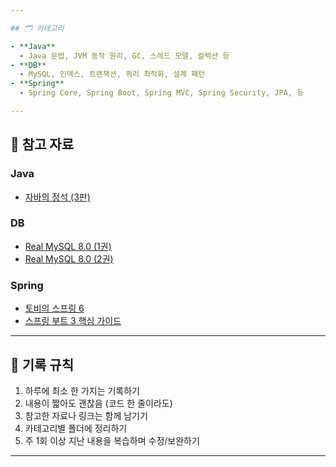 ```yaml
---

## 🗂 카테고리

- **Java**
  - Java 문법, JVM 동작 원리, GC, 스레드 모델, 컬렉션 등
- **DB**
  - MySQL, 인덱스, 트랜잭션, 쿼리 최적화, 설계 패턴
- **Spring**
  - Spring Core, Spring Boot, Spring MVC, Spring Security, JPA, 등

---
```


## 📖 참고 자료

### Java
- [자바의 정석 (3판)](https://product.kyobobook.co.kr/detail/S000216877323)

### DB
- [Real MySQL 8.0 (1권)](https://product.kyobobook.co.kr/detail/S000001810284)
- [Real MySQL 8.0 (2권)](https://product.kyobobook.co.kr/detail/S000001810285)

### Spring
- [토비의 스프링 6](https://www.inflearn.com/course/%ED%86%A0%EB%B9%84%EC%9D%98-%EC%8A%A4%ED%94%84%EB%A7%816-%EC%9D%B4%ED%95%B4%EC%99%80-%EC%9B%90%EB%A6%AC)
- [스프링 부트 3 핵심 가이드](https://product.kyobobook.co.kr/detail/S000210144588)

---

## 📝 기록 규칙

1. 하루에 최소 한 가지는 기록하기
2. 내용이 짧아도 괜찮음 (코드 한 줄이라도)
3. 참고한 자료나 링크는 함께 남기기
4. 카테고리별 폴더에 정리하기
5. 주 1회 이상 지난 내용을 복습하며 수정/보완하기

---
